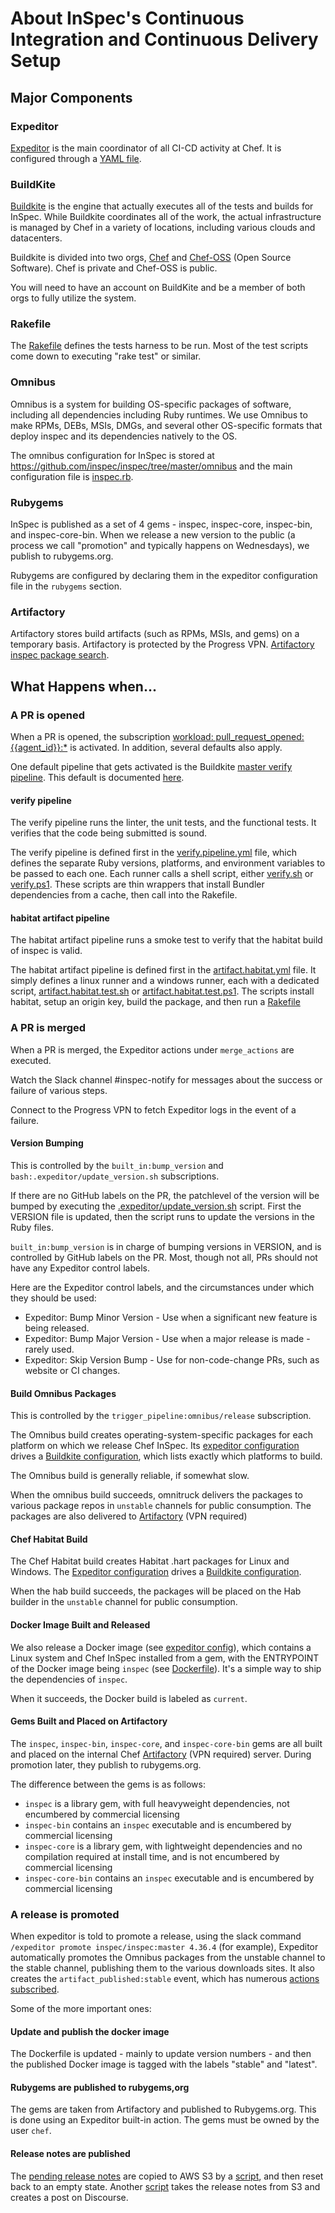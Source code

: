 # About InSpec's Continuous Integration and Continuous Delivery Setup

## Major Components

### Expeditor

[Expeditor](https://expeditor.chef.io/) is the main coordinator of all CI-CD activity at Chef. It is configured through a [YAML file](https://github.com/inspec/inspec/blob/main/.expeditor/config.yml).

### BuildKite

[Buildkite](https://buildkite.com/chef) is the engine that actually executes all of the tests and builds for InSpec. While Buildkite coordinates all of the work, the actual infrastructure is managed by Chef in a variety of locations, including various clouds and datacenters.

Buildkite is divided into two orgs, [Chef](https://buildkite.com/chef) and [Chef-OSS](https://buildkite.com/chef-oss) (Open Source Software). Chef is private and Chef-OSS is public.

You will need to have an account on BuildKite and be a member of both orgs to fully utilize the system.

### Rakefile

The [Rakefile](https://github.com/inspec/inspec/blob/main/Rakefile) defines the tests harness to be run. Most of the test scripts come down to executing "rake test" or similar.

### Omnibus

Omnibus is a system for building OS-specific packages of software, including all dependencies including Ruby runtimes. We use Omnibus to make RPMs, DEBs, MSIs, DMGs, and several other OS-specific formats that deploy inspec and its dependencies natively to the OS.

The omnibus configuration for InSpec is stored at https://github.com/inspec/inspec/tree/master/omnibus and the main configuration file is [inspec.rb](https://github.com/inspec/inspec/blob/main/omnibus/config/projects/inspec.rb).

### Rubygems

InSpec is published as a set of 4 gems - inspec, inspec-core, inspec-bin, and inspec-core-bin. When we release a new version to the public (a process we call "promotion" and typically happens on Wednesdays), we publish to rubygems.org.

Rubygems are configured by declaring them in the expeditor configuration file in the `rubygems` section.

### Artifactory

Artifactory stores build artifacts (such as RPMs, MSIs, and gems) on a temporary basis. Artifactory is protected by the Progress VPN. [Artifactory inspec package search](http://artifactory.chef.co/ui/packages?name=inspec&type=packages).

## What Happens when...

### A PR is opened

When a PR is opened, the subscription [workload: pull_request_opened:{{agent_id}}:*](https://github.com/inspec/inspec/blob/cb2abf2e10906bba4df24b2ed18ec51b0931eff2/.expeditor/config.yml#L173) is activated. In addition, several defaults also apply.

One default pipeline that gets activated is the Buildkite [master verify pipeline](https://buildkite.com/chef-oss/inspec-inspec-master-verify). This default is documented [here](https://expeditor.chef.io/docs/pipelines/verify/).

#### verify pipeline

The verify pipeline runs the linter, the unit tests, and the functional tests. It verifies that the code being submitted is sound.

The verify pipeline is defined first in the [verify.pipeline.yml](https://github.com/inspec/inspec/blob/master/.expeditor/verify.pipeline.yml) file, which defines the separate Ruby versions, platforms, and environment variables to be passed to each one. Each runner calls a shell script, either [verify.sh](https://github.com/inspec/inspec/blob/master/.expeditor/buildkite/verify.sh) or [verify.ps1](https://github.com/inspec/inspec/blob/main/.expeditor/buildkite/verify.ps1). These scripts are thin wrappers that install Bundler dependencies from a cache, then call into the Rakefile.

#### habitat artifact pipeline

The habitat artifact pipeline runs a smoke test to verify that the habitat build of inspec is valid.

The habitat artifact pipeline is defined first in the [artifact.habitat.yml](https://github.com/inspec/inspec/blob/master/.expeditor/artifact.habitat.yml) file. It simply defines a linux runner and a windows runner, each with a dedicated script, [artifact.habitat.test.sh](https://github.com/inspec/inspec/blob/master/.expeditor/buildkite/artifact.habitat.test.sh) or [artifact.habitat.test.ps1](https://github.com/inspec/inspec/blob/master/.expeditor/buildkite/artifact.habitat.test.ps1). The scripts install habitat, setup an origin key, build the package, and then run a [Rakefile](https://github.com/inspec/inspec/blob/main/test/artifact/Rakefile)


### A PR is merged

When a PR is merged, the Expeditor actions under `merge_actions` are executed.

Watch the Slack channel #inspec-notify for messages about the success or failure of various steps.

Connect to the Progress VPN to fetch Expeditor logs in the event of a failure.

#### Version Bumping

This is controlled by the `built_in:bump_version` and `bash:.expeditor/update_version.sh` subscriptions.

If there are no GitHub labels on the PR, the patchlevel of the version will be bumped by executing the [.expeditor/update_version.sh](https://github.com/inspec/inspec/blob/main/.expeditor/update_version.sh) script.  First the VERSION file is updated, then the script runs to update the versions in the Ruby files.

`built_in:bump_version` is in charge of bumping versions in VERSION, and is controlled by GitHub labels on the PR.  Most, though not all, PRs should not have any Expeditor control labels.

Here are the Expeditor control labels, and the circumstances under which they should be used:

 * Expeditor: Bump Minor Version - Use when a significant new feature is being released.
 * Expeditor: Bump Major Version - Use when a major release is made - rarely used.
 * Expeditor: Skip Version Bump - Use for non-code-change PRs, such as website or CI changes.

#### Build Omnibus Packages

This is controlled by the `trigger_pipeline:omnibus/release` subscription.

The Omnibus build creates operating-system-specific packages for each platform on which we release Chef InSpec. Its [expeditor configuration](https://github.com/inspec/inspec/blob/44fe144732e1e0abb2594957a880c5f1821e7774/.expeditor/config.yml#L133) drives a [Buildkite configuration](https://github.com/inspec/inspec/blob/main/.expeditor/release.omnibus.yml), which lists exactly which platforms to build.

The Omnibus build is generally reliable, if somewhat slow.

When the omnibus build succeeds, omnitruck delivers the packages to various package repos in `unstable` channels for public consumption.  The packages are also delivered to [Artifactory](http://artifactory.chef.co/ui/repos/tree/General/omnibus-unstable-local%2Fcom%2Fgetchef%2Finspec) (VPN required)

#### Chef Habitat Build

The Chef Habitat build creates Habitat .hart packages for Linux and Windows. The [Expeditor configuration](https://github.com/inspec/inspec/blob/44fe144732e1e0abb2594957a880c5f1821e7774/.expeditor/config.yml#L138) drives a [Buildkite configuration](https://github.com/inspec/inspec/blob/main/.expeditor/build.habitat.yml).

When the hab build succeeds, the packages will be placed on the Hab builder in the `unstable` channel for public consumption.

#### Docker Image Built and Released

We also release a Docker image (see [expeditor config](https://github.com/inspec/inspec/blob/44fe144732e1e0abb2594957a880c5f1821e7774/.expeditor/config.yml#L150)), which contains a Linux system and Chef InSpec installed from a gem, with the ENTRYPOINT of the Docker image being `inspec` (see [Dockerfile](https://github.com/inspec/inspec/blob/main/Dockerfile)). It's a simple way to ship the dependencies of `inspec`.

When it succeeds, the Docker build is labeled as `current`.

#### Gems Built and Placed on Artifactory

The `inspec`, `inspec-bin`, `inspec-core`, and `inspec-core-bin` gems are all built and placed on the internal Chef [Artifactory](http://artifactory.chef.co/ui/packages?name=inspec&type=packages) (VPN required) server.  During promotion later, they publish to rubygems.org.

The difference between the gems is as follows:

 * `inspec` is a library gem, with full heavyweight dependencies, not encumbered by commercial licensing
 * `inspec-bin` contains an `inspec` executable and is encumbered by commercial licensing
 * `inspec-core` is a library gem, with lightweight dependencies and no compilation required at install time, and is not encumbered by commercial licensing
 * `inspec-core-bin` contains an `inspec` executable and is encumbered by commercial licensing

### A release is promoted

When expeditor is told to promote a release, using the slack command `/expeditor promote inspec/inspec:master 4.36.4` (for example), Expeditor automatically promotes the Omnibus packages from the unstable channel to the stable channel, publishing them to the various downloads sites. It also creates the `artifact_published:stable` event, which has numerous [actions subscribed](https://github.com/inspec/inspec/blob/8a93f08a13d6bde8f87e447ff4246801bef80f8c/.expeditor/config.yml#L158).

Some of the more important ones:

#### Update and publish the docker image

The Dockerfile is updated - mainly to update version numbers - and then the published Docker image is tagged with the labels "stable" and "latest".

#### Rubygems are published to rubygems,org

The gems are taken from Artifactory and published to Rubygems.org. This is done using an Expeditor built-in action. The gems must be owned by the user `chef`.

#### Release notes are published

The [pending release notes](https://github.com/inspec/inspec/wiki/Pending-Release-Notes) are copied to AWS S3 by a [script](https://github.com/inspec/inspec/blob/master/.expeditor/publish-release-notes.sh), and then reset back to an empty state. Another [script](https://github.com/inspec/inspec/blob/main/.expeditor/announce-release.sh) takes the release notes from S3 and creates a post on Discourse.




